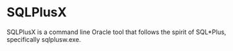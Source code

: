 # SQLPlusX
SQLPlusX is a command line Oracle tool that follows the spirit of SQL*Plus, specifically sqlplusw.exe.
